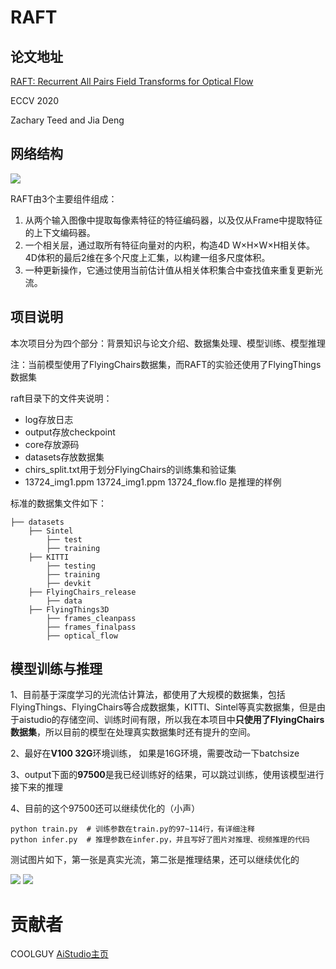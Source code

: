# RAFT
## 论文地址
[RAFT: Recurrent All Pairs Field Transforms for Optical Flow](https://arxiv.org/pdf/2003.12039.pdf)

ECCV 2020

Zachary Teed and Jia Deng

## 网络结构
![](https://ai-studio-static-online.cdn.bcebos.com/30a5c53cc3474c9eb9f26aa468fe54e5dbd25e78d3f7428b9cb4a1c339aaef38)

RAFT由3个主要组件组成：
1. 从两个输入图像中提取每像素特征的特征编码器，以及仅从Frame中提取特征的上下文编码器。
1. 一个相关层，通过取所有特征向量对的内积，构造4D W×H×W×H相关体。4D体积的最后2维在多个尺度上汇集，以构建一组多尺度体积。
1. 一种更新操作，它通过使用当前估计值从相关体积集合中查找值来重复更新光流。


## 项目说明
本次项目分为四个部分：背景知识与论文介绍、数据集处理、模型训练、模型推理

注：当前模型使用了FlyingChairs数据集，而RAFT的实验还使用了FlyingThings数据集

raft目录下的文件夹说明：
* log存放日志
* output存放checkpoint
* core存放源码
* datasets存放数据集
* chirs_split.txt用于划分FlyingChairs的训练集和验证集
* 13724_img1.ppm 13724_img1.ppm 13724_flow.flo 是推理的样例

标准的数据集文件如下：
```
├── datasets
    ├── Sintel
        ├── test
        ├── training
    ├── KITTI
        ├── testing
        ├── training
        ├── devkit
    ├── FlyingChairs_release
        ├── data
    ├── FlyingThings3D
        ├── frames_cleanpass
        ├── frames_finalpass
        ├── optical_flow
```
## 模型训练与推理
1、目前基于深度学习的光流估计算法，都使用了大规模的数据集，包括FlyingThings、FlyingChairs等合成数据集，KITTI、Sintel等真实数据集，但是由于aistudio的存储空间、训练时间有限，所以我在本项目中**只使用了FlyingChairs数据集**，所以目前的模型在处理真实数据集时还有提升的空间。

2、最好在**V100 32G**环境训练， 如果是16G环境，需要改动一下batchsize

3、output下面的**97500**是我已经训练好的结果，可以跳过训练，使用该模型进行接下来的推理

4、目前的这个97500还可以继续优化的（小声）

```
python train.py  # 训练参数在train.py的97~114行，有详细注释
python infer.py  # 推理参数在infer.py，并且写好了图片对推理、视频推理的代码
```
测试图片如下，第一张是真实光流，第二张是推理结果，还可以继续优化的

![](https://ai-studio-static-online.cdn.bcebos.com/fd53fcb170d44d85be25a02afa7a0a62b743316f916e429a9f568bf0c03fb18e)
![](https://ai-studio-static-online.cdn.bcebos.com/b25f89cf10624a4a8d8e4004de61cd91c6baaf0454c94bbfb8b773071c54e361)

# 贡献者
COOLGUY [AiStudio主页](https://aistudio.baidu.com/aistudio/personalcenter/thirdview/54915)

